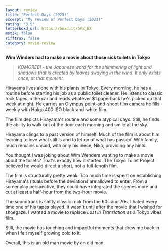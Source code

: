 ```yaml
---
layout: review
title: "Perfect Days (2023)"
excerpt: "My review of Perfect Days (2023)"
rating: "3.5"
letterboxd_url: https://boxd.it/5VxjEX
mst3k: false
rifftrax: false
category: movie-review
---
```


<b>Wim Winders had to make a movie about those sick toilets in Tokyo</b>

<blockquote><i>KOMOREBI - the Japanese word for the shimmering of light and shadows that is created by leaves swaying in the wind.
</i><i>It only exists once, at that moment.</i></blockquote>

Hirayama lives alone with his plants in Tokyo. Every morning, he has a routine before starting his job as a public toilet cleaner. He listens to classic rock tapes in the car and reads whatever $1 paperback he's picked up that week at night. He carries an Olympus point-and-shoot film camera he fills weekly with Holga 400 ISO black-and-white film.

The film depicts Hirayama's routine and some atypical days. Still, he finds the ability to walk out of the door each morning and smile at the sky.

Hirayama clings to a past version of himself. Much of the film is about him learning to love what still is and to let go of what has passed. With family, much remains unsaid, with only his niece, Niko, providing any hints.

You thought I was joking about Wim Wenders wanting to make a movie about the toilets? That's exactly how it started. The Tokyo Toilet Project believed he would direct a short, not a full-length film.

The film is structurally pretty weak. Too much time is spent on establishing Hirayama's rituals before the deviations are allowed to enter. From a screenplay perspective, they could have integrated the scenes more and cut at least a half-hour from the two-hour movie.

The soundtrack is shitty classic rock from the 60s and 70s. I hated every time one of his tapes played. It wasn't until after the movie that I wished for shoegaze. I wanted a movie to replace <i>Lost in Translation</i> as a Tokyo vibes film.

Still, the movie has touching and impactful moments that drew me back in when I felt myself growing cold to it.

Overall, this is an old man movie by an old man.
